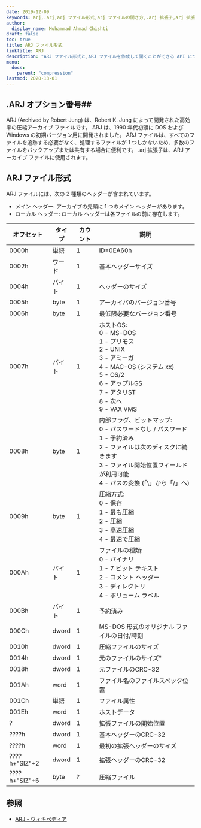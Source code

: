 ```yaml
---
date: 2019-12-09
keywords: arj,.arj,arj ファイル形式,arj ファイルの開き方,.arj 拡張子,arj 拡張子
author:
  display_name: Muhammad Ahmad Chishti
draft: false
toc: true
title: ARJ ファイル形式
linktitle: ARJ
description: "ARJ ファイル形式と,ARJ ファイルを作成して開くことができる API について学びます。"
menu:
  docs:
    parent: "compression"
lastmod: 2020-13-01
---
```


## .ARJ オプション番号##

ARJ (Archived by Robert Jung) は、Robert K. Jung によって開発された高効率の圧縮アーカイブ ファイルです。 ARJ は、1990 年代初頭に DOS および Windows の初期バージョン用に開発されました。 ARJ ファイルは、すべてのファイルを追跡する必要がなく、処理するファイルが 1 つしかないため、多数のファイルをバックアップまたは共有する場合に便利です。 .arj 拡張子は、ARJ アーカイブ ファイルに使用されます。

## ARJ ファイル形式 ##

ARJ ファイルには、次の 2 種類のヘッダーが含まれています。

- メイン ヘッダー: アーカイブの先頭に 1 つのメイン ヘッダーがあります。
- ローカル ヘッダー: ローカル ヘッダーは各ファイルの前に存在します。

|オフセット|タイプ|カウント|説明|
|---|---|---|---|
|0000h|単語|1|ID=0EA60h|
|0002h|ワード|1|基本ヘッダーサイズ|
|0004h|バイト|1|ヘッダーのサイズ|
|0005h|byte|1|アーカイバのバージョン番号|
|0006h|byte|1|最低限必要なバージョン番号|
|0007h|バイト|1|ホストOS:</br> 0 - MS-DOS</br> 1 - プリモス</br>2 - UNIX</br> 3 - アミーガ</br>4 - MAC-OS (システム xx)</br> 5 - OS/2</br> 6 - アップルGS</br> 7 - アタリST</br> 8 - 次へ</br>9 - VAX VMS|
|0008h|byte|1|内部フラグ、ビットマップ:</br> 0 - パスワードなし / パスワード</br>1 - 予約済み</br>2 - ファイルは次のディスクに続きます</br>3 - ファイル開始位置フィールドが利用可能</br>4 - パスの変換 (「\」から「/」へ)|
|0009h|byte|1|圧縮方式:</br> 0 - 保存</br>1 - 最も圧縮</br>2 - 圧縮</br>3 - 高速圧縮</br>4 - 最速で圧縮|
|000Ah|バイト|1|ファイルの種類:</br> 0 - バイナリ</br>1 - 7 ビット テキスト</br>2 - コメント ヘッダー</br>3 - ディレクトリ</br>4 - ボリューム ラベル|
|000Bh|バイト|1|予約済み|
|000Ch|dword|1|MS-DOS 形式のオリジナル ファイルの日付/時刻|
|0010h|dword|1|圧縮ファイルのサイズ|
|0014h|dword|1|元のファイルのサイズ"|
|0018h|dword|1|元ファイルのCRC-32|
|001Ah|word|1|ファイル名のファイルスペック位置|
|001Ch|単語|1|ファイル属性|
|001Eh|word|1|ホストデータ|
|?|dword|1|拡張ファイルの開始位置|
|????h|dword|1|基本ヘッダーのCRC-32|
|????h|word|1|最初の拡張ヘッダーのサイズ|
|????h+"SIZ"+2|dword|1|拡張ヘッダーのCRC-32|
|????h+"SIZ"+6|byte|?|圧縮ファイル|

## 参照 ##

- [ARJ - ウィキペディア](https://en.wikipedia.org/wiki/ARJ)

